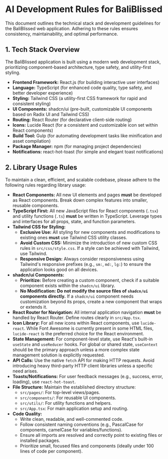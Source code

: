 # AI Development Rules for BaliBlissed

This document outlines the technical stack and development guidelines for the BaliBlissed web application. Adhering to these rules ensures consistency, maintainability, and optimal performance.

## 1. Tech Stack Overview

The BaliBlissed application is built using a modern web development stack, prioritizing component-based architecture, type safety, and utility-first styling.

- **Frontend Framework:** React.js (for building interactive user interfaces)
- **Language:** TypeScript (for enhanced code quality, type safety, and better developer experience)
- **Styling:** Tailwind CSS (a utility-first CSS framework for rapid and consistent styling)
- **UI Components:** shadcn/ui (pre-built, customizable UI components based on Radix UI and Tailwind CSS)
- **Routing:** React Router (for declarative client-side routing)
- **Icons:** Lucide React (for a consistent and customizable icon set within React components)
- **Build Tool:** Gulp (for automating development tasks like minification and asset compilation)
- **Package Manager:** npm (for managing project dependencies)
- **Notifications:** react-hot-toast (for simple and elegant toast notifications)

## 2. Library Usage Rules

To maintain a clean, efficient, and scalable codebase, please adhere to the following rules regarding library usage:

- **React Components:** All new UI elements and pages **must** be developed as React components. Break down complex features into smaller, reusable components.
- **TypeScript First:** All new JavaScript files for React components (`.tsx`) and utility functions (`.ts`) **must** be written in TypeScript. Leverage types and interfaces for all props, state, and function parameters.
- **Tailwind CSS for Styling:**
    - **Exclusive Use:** All styling for new components and modifications to existing ones **must** use Tailwind CSS utility classes.
    - **Avoid Custom CSS:** Minimize the introduction of new custom CSS rules in `src/css/style.css`. If a style can be achieved with Tailwind, use Tailwind.
    - **Responsive Design:** Always consider responsiveness using Tailwind's responsive prefixes (e.g., `sm:`, `md:`, `lg:`) to ensure the application looks good on all devices.
- **shadcn/ui Components:**
    - **Prioritize:** Before creating a custom component, check if a suitable component exists within the `shadcn/ui` library.
    - **No Modification:** **Do not modify the source files of `shadcn/ui` components directly.** If a `shadcn/ui` component needs customization beyond its props, create a new component that wraps or extends it.
- **React Router for Navigation:** All internal application navigation **must** be handled by React Router. Define routes clearly in `src/App.tsx`.
- **Icon Library:** For all new icons within React components, use `lucide-react`. While Font Awesome is currently present in some HTML files, `lucide-react` is the preferred choice for the React environment.
- **State Management:** For component-level state, use React's built-in `useState` and `useReducer` hooks. For global or shared state, `useContext` should be the primary approach unless a more complex state management solution is explicitly requested.
- **API Calls:** Use the native `fetch` API for making HTTP requests. Avoid introducing heavy third-party HTTP client libraries unless a specific need arises.
- **Toasts/Notifications:** For user feedback messages (e.g., success, error, loading), use `react-hot-toast`.
- **File Structure:** Maintain the established directory structure:
    - `src/pages/`: For top-level views/pages.
    - `src/components/`: For reusable UI components.
    - `src/utils/`: For utility functions and helpers.
    - `src/App.tsx`: For main application setup and routing.
- **Code Quality:**
    - Write clean, readable, and well-commented code.
    - Follow consistent naming conventions (e.g., PascalCase for components, camelCase for variables/functions).
    - Ensure all imports are resolved and correctly point to existing files or installed packages.
    - Prioritize small, focused files and components (ideally under 100 lines of code per component).
